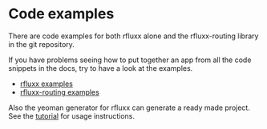 # Code examples

There are code examples for both rfluxx alone and the rfluxx-routing library in the git repository.

If you have problems seeing how to put together an app from all the code snippets in the docs, try to have a look at the examples.

- [rfluxx examples](https://github.com/Useurmind/RFluXX/tree/master/packages/rfluxx/example)
- [rfluxx-routing examples](https://github.com/Useurmind/RFluXX/tree/master/packages/rfluxx-example/src)

Also the yeoman generator for rfluxx can generate a ready made project. See the [tutorial](tutorial.md) for usage instructions.
